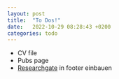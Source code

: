 ```yaml
---
layout: post
title:  "To Dos!"
date:   2022-10-29 08:28:43 +0200
categories: todo
---
```

* CV file
* Pubs page
* [Researchgate](https://www.researchgate.net/profile/Jonas-Rieger) in footer einbauen